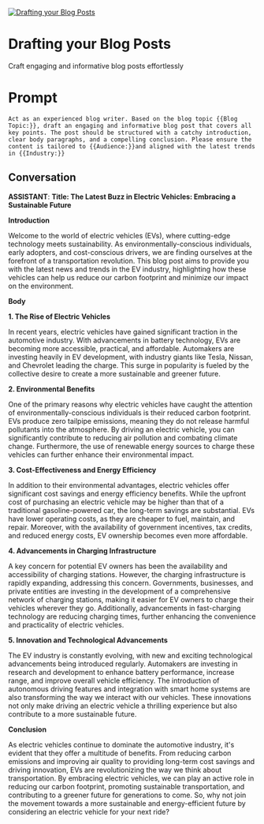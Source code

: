 
[![Drafting your Blog Posts](https://flow-prompt-covers.s3.us-west-1.amazonaws.com/icon/illustrative/illus_3.png)]()
# Drafting your Blog Posts 
Craft engaging and informative blog posts effortlessly

# Prompt

```
Act as an experienced blog writer. Based on the blog topic {{Blog Topic:}}, draft an engaging and informative blog post that covers all key points. The post should be structured with a catchy introduction, clear body paragraphs, and a compelling conclusion. Please ensure the content is tailored to {{Audience:}}and aligned with the latest trends in {{Industry:}}
```

## Conversation

**ASSISTANT**: **Title: The Latest Buzz in Electric Vehicles: Embracing a Sustainable Future**



**Introduction**

Welcome to the world of electric vehicles (EVs), where cutting-edge technology meets sustainability. As environmentally-conscious individuals, early adopters, and cost-conscious drivers, we are finding ourselves at the forefront of a transportation revolution. This blog post aims to provide you with the latest news and trends in the EV industry, highlighting how these vehicles can help us reduce our carbon footprint and minimize our impact on the environment.



**Body**



**1. The Rise of Electric Vehicles**

In recent years, electric vehicles have gained significant traction in the automotive industry. With advancements in battery technology, EVs are becoming more accessible, practical, and affordable. Automakers are investing heavily in EV development, with industry giants like Tesla, Nissan, and Chevrolet leading the charge. This surge in popularity is fueled by the collective desire to create a more sustainable and greener future.



**2. Environmental Benefits**

One of the primary reasons why electric vehicles have caught the attention of environmentally-conscious individuals is their reduced carbon footprint. EVs produce zero tailpipe emissions, meaning they do not release harmful pollutants into the atmosphere. By driving an electric vehicle, you can significantly contribute to reducing air pollution and combating climate change. Furthermore, the use of renewable energy sources to charge these vehicles can further enhance their environmental impact.



**3. Cost-Effectiveness and Energy Efficiency**

In addition to their environmental advantages, electric vehicles offer significant cost savings and energy efficiency benefits. While the upfront cost of purchasing an electric vehicle may be higher than that of a traditional gasoline-powered car, the long-term savings are substantial. EVs have lower operating costs, as they are cheaper to fuel, maintain, and repair. Moreover, with the availability of government incentives, tax credits, and reduced energy costs, EV ownership becomes even more affordable.



**4. Advancements in Charging Infrastructure**

A key concern for potential EV owners has been the availability and accessibility of charging stations. However, the charging infrastructure is rapidly expanding, addressing this concern. Governments, businesses, and private entities are investing in the development of a comprehensive network of charging stations, making it easier for EV owners to charge their vehicles wherever they go. Additionally, advancements in fast-charging technology are reducing charging times, further enhancing the convenience and practicality of electric vehicles.



**5. Innovation and Technological Advancements**

The EV industry is constantly evolving, with new and exciting technological advancements being introduced regularly. Automakers are investing in research and development to enhance battery performance, increase range, and improve overall vehicle efficiency. The introduction of autonomous driving features and integration with smart home systems are also transforming the way we interact with our vehicles. These innovations not only make driving an electric vehicle a thrilling experience but also contribute to a more sustainable future.



**Conclusion**

As electric vehicles continue to dominate the automotive industry, it's evident that they offer a multitude of benefits. From reducing carbon emissions and improving air quality to providing long-term cost savings and driving innovation, EVs are revolutionizing the way we think about transportation. By embracing electric vehicles, we can play an active role in reducing our carbon footprint, promoting sustainable transportation, and contributing to a greener future for generations to come. So, why not join the movement towards a more sustainable and energy-efficient future by considering an electric vehicle for your next ride?


